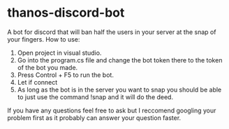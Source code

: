 # thanos-discord-bot
A bot for discord that will ban half the users in your server at the snap of your fingers.
How to use:
1. Open project in visual studio.
2. Go into the program.cs file and change the bot token there to the token of the bot you made.
3. Press Control + F5 to run the bot.
4. Let if connect
5. As long as the bot is in the server you want to snap you should be able to just use the command !snap and it will do the deed.

If you have any questions feel free to ask but I reccomend googling your problem first as it probably can answer your question faster.
